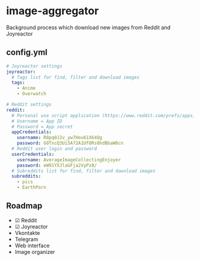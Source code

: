 # image-aggregator
Background process which download new images from Reddit and Joyreactor

## config.yml
```yaml
# Joyreactor settings
joyreactor:
  # Tags list for find, filter and download images
  tags:
    - Anime
    - Overwatch

# Reddit settings
reddit:
  # Personal use script application (https://www.reddit.com/prefs/apps)
  # Username = App ID
  # Password = App secret
  appCredentials:
    username: R8pq0J2v_yw7Hou61X64Qg
    password: G0TncQ3Ui5A72A1UfORs0hdBbaW8cn
  # Reddit user login and password
  userCredentials:
    username: AverageImageCollectingEnjoyer
    password: eW91YXJlaGFja2VyPz8/
  # Subreddits list for find, filter and download images
  subreddits:
    - pics
    - EarthPorn
```

## Roadmap

- ☑ Reddit
- ☑ Joyreactor
- Vkontakte
- Telegram
- Web interface
- Image organizer
